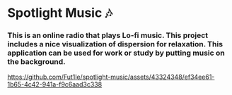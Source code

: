# Spotlight Music 🎶
### This is an online radio that plays Lo-fi music. This project includes a nice visualization of dispersion for relaxation. This application can be used for work or study by putting music on the background.



https://github.com/Fut1le/spotlight-music/assets/43324348/ef34ee61-1b65-4c42-941a-f9c6aad3c338

